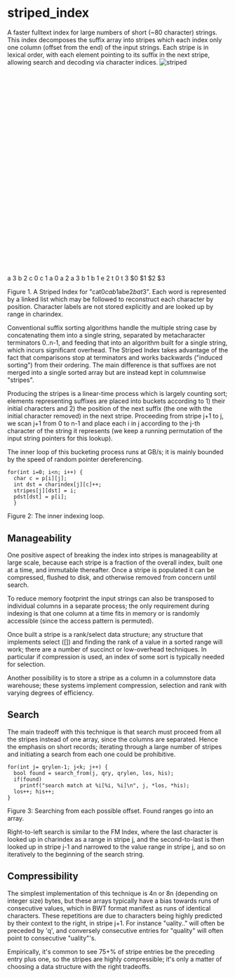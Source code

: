 # striped_index
A faster fulltext index for large numbers of short (~80 character) strings. This index decomposes the suffix array into stripes which each index only one column (offset from the end) of the input strings. Each stripe is in lexical order, with each element pointing to its suffix in the next stripe, allowing search and decoding via character indices.
![striped](https://github.com/user-attachments/assets/5c5f3423-c26a-4c9f-8629-3473be09cbda)
<svg width="672" height="615" viewBox="0 0 504 461.25" xmlns="http://www.w3.org/2000/svg" xmlns:xlink="http://www.w3.org/1999/xlink">
<g id="graph0" class="graph" transform="translate(85.875,292.7249984741211) scale(1)">
<title>stripes</title>
<polygon fill="white" stroke="none" points="-4,4 -4,-128.2 328,-128.2 328,4 -4,4"/>
<!-- stripe0 -->
<g id="node1" class="node">
<title>stripe0</title>
<polygon fill="none" stroke="black" points="0,-12.5 0,-111.7 54,-111.7 54,-12.5 0,-12.5"/>
<text text-anchor="middle" x="27" y="-95.1" font-family="Times,serif" font-size="14.00">a 3</text>
<polyline fill="none" stroke="black" points="0,-86.9 54,-86.9"/>
<text text-anchor="middle" x="27" y="-70.3" font-family="Times,serif" font-size="14.00">b 2</text>
<polyline fill="none" stroke="black" points="0,-62.1 54,-62.1"/>
<text text-anchor="middle" x="27" y="-45.5" font-family="Times,serif" font-size="14.00">c 0</text>
<polyline fill="none" stroke="black" points="0,-37.3 54,-37.3"/>
<text text-anchor="middle" x="27" y="-20.7" font-family="Times,serif" font-size="14.00">c 1</text>
</g>
<!-- stripe1 -->
<g id="node2" class="node">
<title>stripe1</title>
<polygon fill="none" stroke="black" points="90,-0.5 90,-99.7 144,-99.7 144,-0.5 90,-0.5"/>
<text text-anchor="middle" x="117" y="-83.1" font-family="Times,serif" font-size="14.00">a 0</text>
<polyline fill="none" stroke="black" points="90,-74.9 144,-74.9"/>
<text text-anchor="middle" x="117" y="-58.3" font-family="Times,serif" font-size="14.00">a 2</text>
<polyline fill="none" stroke="black" points="90,-50.1 144,-50.1"/>
<text text-anchor="middle" x="117" y="-33.5" font-family="Times,serif" font-size="14.00">a 3</text>
<polyline fill="none" stroke="black" points="90,-25.3 144,-25.3"/>
<text text-anchor="middle" x="117" y="-8.7" font-family="Times,serif" font-size="14.00">b 1</text>
</g>
<!-- stripe0&#45;&gt;stripe1 -->
<g id="edge1" class="edge">
<title>stripe0:0-&gt;stripe1:3</title>
<path fill="none" stroke="black" d="M54,-99.3C90.89,-99.3 57.95,-31.37 79.02,-15.98"/>
<polygon fill="black" stroke="black" points="79.86,-19.38 88.54,-13.31 77.97,-12.64 79.86,-19.38"/>
</g>
<!-- stripe0&#45;&gt;stripe1 -->
<g id="edge2" class="edge">
<title>stripe0:1-&gt;stripe1:2</title>
<path fill="none" stroke="black" d="M54,-74.5C72.23,-74.5 69.74,-51.13 79.55,-41.64"/>
<polygon fill="black" stroke="black" points="80.46,-45.04 88.58,-38.23 77.99,-38.49 80.46,-45.04"/>
</g>
<!-- stripe0&#45;&gt;stripe1 -->
<g id="edge3" class="edge">
<title>stripe0:2-&gt;stripe1:0</title>
<path fill="none" stroke="black" d="M54,-49.7C72.44,-49.7 69.66,-73.58 79.48,-83.28"/>
<polygon fill="black" stroke="black" points="78,-86.46 88.59,-86.76 80.5,-79.92 78,-86.46"/>
</g>
<!-- stripe0&#45;&gt;stripe1 -->
<g id="edge4" class="edge">
<title>stripe0:3-&gt;stripe1:1</title>
<path fill="none" stroke="black" d="M54,-24.9C72.44,-24.9 69.66,-48.78 79.48,-58.48"/>
<polygon fill="black" stroke="black" points="78,-61.66 88.59,-61.96 80.5,-55.12 78,-61.66"/>
</g>
<!-- stripe2 -->
<g id="node3" class="node">
<title>stripe2</title>
<polygon fill="none" stroke="black" points="180,-12.5 180,-111.7 234,-111.7 234,-12.5 180,-12.5"/>
<text text-anchor="middle" x="207" y="-95.1" font-family="Times,serif" font-size="14.00">b 1</text>
<polyline fill="none" stroke="black" points="180,-86.9 234,-86.9"/>
<text text-anchor="middle" x="207" y="-70.3" font-family="Times,serif" font-size="14.00">e 2</text>
<polyline fill="none" stroke="black" points="180,-62.1 234,-62.1"/>
<text text-anchor="middle" x="207" y="-45.5" font-family="Times,serif" font-size="14.00">t 0</text>
<polyline fill="none" stroke="black" points="180,-37.3 234,-37.3"/>
<text text-anchor="middle" x="207" y="-20.7" font-family="Times,serif" font-size="14.00">t 3</text>
</g>
<!-- stripe1&#45;&gt;stripe2 -->
<g id="edge5" class="edge">
<title>stripe1:0-&gt;stripe2:0</title>
<path fill="none" stroke="black" d="M144,-87.3C156.25,-87.3 160.8,-93.63 168.84,-97.1"/>
<polygon fill="black" stroke="black" points="168.03,-100.51 178.52,-99.01 169.38,-93.64 168.03,-100.51"/>
</g>
<!-- stripe1&#45;&gt;stripe2 -->
<g id="edge6" class="edge">
<title>stripe1:1-&gt;stripe2:2</title>
<path fill="none" stroke="black" d="M144,-62.5C156.34,-62.5 160.79,-55.74 168.81,-52.05"/>
<polygon fill="black" stroke="black" points="169.45,-55.49 178.52,-50.01 168.01,-48.64 169.45,-55.49"/>
</g>
<!-- stripe1&#45;&gt;stripe2 -->
<g id="edge7" class="edge">
<title>stripe1:2-&gt;stripe2:3</title>
<path fill="none" stroke="black" d="M144,-37.7C156.34,-37.7 160.79,-30.94 168.81,-27.25"/>
<polygon fill="black" stroke="black" points="169.45,-30.69 178.52,-25.21 168.01,-23.84 169.45,-30.69"/>
</g>
<!-- stripe1&#45;&gt;stripe2 -->
<g id="edge8" class="edge">
<title>stripe1:3-&gt;stripe2:1</title>
<path fill="none" stroke="black" d="M144,-12.9C171,-12.9 155.13,-57.57 169.4,-70.83"/>
<polygon fill="black" stroke="black" points="167.97,-74.04 178.57,-74 170.26,-67.43 167.97,-74.04"/>
</g>
<!-- stripe3 -->
<g id="node4" class="node">
<title>stripe3</title>
<polygon fill="none" stroke="black" points="270,-24.5 270,-123.7 324,-123.7 324,-24.5 270,-24.5"/>
<text text-anchor="middle" x="297" y="-107.1" font-family="Times,serif" font-size="14.00">$0</text>
<polyline fill="none" stroke="black" points="270,-98.9 324,-98.9"/>
<text text-anchor="middle" x="297" y="-82.3" font-family="Times,serif" font-size="14.00">$1</text>
<polyline fill="none" stroke="black" points="270,-74.1 324,-74.1"/>
<text text-anchor="middle" x="297" y="-57.5" font-family="Times,serif" font-size="14.00">$2</text>
<polyline fill="none" stroke="black" points="270,-49.3 324,-49.3"/>
<text text-anchor="middle" x="297" y="-32.7" font-family="Times,serif" font-size="14.00">$3</text>
</g>
<!-- stripe2&#45;&gt;stripe3 -->
<g id="edge9" class="edge">
<title>stripe2:0-&gt;stripe3:1</title>
<path fill="none" stroke="black" d="M234,-99.3C246.34,-99.3 250.79,-92.54 258.81,-88.85"/>
<polygon fill="black" stroke="black" points="259.45,-92.29 268.52,-86.81 258.01,-85.44 259.45,-92.29"/>
</g>
<!-- stripe2&#45;&gt;stripe3 -->
<g id="edge10" class="edge">
<title>stripe2:1-&gt;stripe3:2</title>
<path fill="none" stroke="black" d="M234,-74.5C246.34,-74.5 250.79,-67.74 258.81,-64.05"/>
<polygon fill="black" stroke="black" points="259.45,-67.49 268.52,-62.01 258.01,-60.64 259.45,-67.49"/>
</g>
<!-- stripe2&#45;&gt;stripe3 -->
<g id="edge11" class="edge">
<title>stripe2:2-&gt;stripe3:0</title>
<path fill="none" stroke="black" d="M234,-49.7C261,-49.7 245.13,-94.37 259.4,-107.63"/>
<polygon fill="black" stroke="black" points="257.97,-110.84 268.57,-110.8 260.26,-104.23 257.97,-110.84"/>
</g>
<!-- stripe2&#45;&gt;stripe3 -->
<g id="edge12" class="edge">
<title>stripe2:3-&gt;stripe3:3</title>
<path fill="none" stroke="black" d="M234,-24.9C246.25,-24.9 250.8,-31.23 258.84,-34.7"/>
<polygon fill="black" stroke="black" points="258.03,-38.11 268.52,-36.61 259.38,-31.24 258.03,-38.11"/>
</g>
</g>
</svg>


Figure 1. A Striped Index for "cat$0cab$1abe$2bat$3". Each word is represented by a linked list which may be followed to reconstruct each character by position. Character labels are not stored explicitly and are looked up by range in charindex.

Conventional suffix sorting algorithms handle the multiple string case by concatenating them into a single string, separated by metacharacter terminators $0..$n-1, and feeding that into an algorithm built for a single string, which incurs significant overhead. The Striped Index takes advantage of the fact that comparisons stop at terminators and works backwards ("induced sorting") from their ordering. The main difference is that suffixes are not merged into a single sorted array but are instead kept in columnwise "stripes". 

Producing the stripes is a linear-time process which is largely counting sort; elements representing suffixes are placed into buckets according to 1) their initial characters and 2) the position of the next suffix (the one with the initial character removed) in the next stripe. Proceeding from stripe j+1 to j, we scan j+1 from 0 to n-1 and place each i in j according to the j-th character of the string it represents (we keep a running permutation of the input string pointers for this lookup). 

The inner loop of this bucketing process runs at GB/s; it is mainly bounded by the speed of random pointer dereferencing. 

    for(int i=0; i<n; i++) {
      char c = p[i][j];
      int dst = charindex[j][c]++;
      stripes[j][dst] = i;
      pdst[dst] = p[i];
      }

Figure 2: The inner indexing loop.

## Manageability

One positive aspect of breaking the index into stripes is manageability at large scale, because each stripe is a fraction of the overall index, built one at a time, and immutable thereafter. Once a stripe is populated it can be compressed, flushed to disk, and otherwise removed from concern until search.

To reduce memory footprint the input strings can also be transposed to individual columns in a separate process; the only requirement during indexing is that one column at a time fits in memory or is randomly accessible (since the access pattern is permuted). 

Once built a stripe is a rank/select data structure; any structure that implements select ([]) and finding the rank of a value in a sorted range will work; there are a number of succinct or low-overhead techniques. In particular if compression is used, an index of some sort is typically needed for selection.

Another possibility is to store a stripe as a column in a columnstore data warehouse; these systems implement compression, selection and rank with varying degrees of efficiency.

## Search

The main tradeoff with this technique is that search must proceed from all the stripes instead of one array, since the columns are separated. Hence the emphasis on short records; iterating through a large number of stripes and initiating a search from each one could be prohibitive.

    for(int j= qrylen-1; j<k; j++) {
      bool found = search_from(j, qry, qrylen, los, his);
      if(found)
        printf("search match at %i[%i, %i]\n", j, *los, *his);
      los++; his++;
    }

Figure 3: Searching from each possible offset. Found ranges go into an array.

Right-to-left search is similar to the FM Index, where the last character is looked up in charindex as a range in stripe j, and the second-to-last is then looked up in stripe j-1 and narrowed to the value range in stripe j, and so on iteratively to the beginning of the search string. 

## Compressibility

The simplest implementation of this technique is 4n or 8n (depending on integer size) bytes, but these arrays typically have a bias towards runs of consecutive values, which in BWT format manifest as runs of identical characters. These repetitions are due to characters being highly predicted by their context to the right, in stripe j+1. For instance "uality.." will often be preceded by 'q', and conversely consecutive entries for "quality" will often point to consecutive "uality"'s.

Empirically, it's common to see 75+% of stripe entries be the preceding entry plus one, so the stripes are highly compressible; it's only a matter of choosing a data structure with the right tradeoffs.
